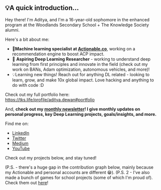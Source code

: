 ## 💡A quick introduction...

Hey there! I'm Aditya, and I'm a 16-year-old sophomore in the enhanced program at the Woodlands Secondary School + The Knowledge Society alumni.

Here's a bit about me:

- 🔬**Machine learning specialist at [Actionable.co](http://actionable.co/)**, working on a recommendation engine to boost ACP impact.
- 🤖 **Aspiring Deep Learning Researcher** - working to understand deep learning from first principles and innovate in the field (check out my work on BANs, Adam optimization, autonomous vehicles, and more)!
- 💡Learning new things! Reach out for anything DL related - looking to learn, grow, and make 10x global impact. Love hacking and anything to do with code :D

Check out my full portfolio here: https://tks.life/profile/aditya.dewan#portfolio

And, **check out my [monthly newsletter](https://adityadewan.substack.com/)! I give monthly updates on personal progress, key Deep Learning projects, goals/insights, and more.** 

Find me on:
- [LinkedIn](https://www.linkedin.com/in/aditya-dewan-7711b91b3/)
- [Twitter](https://twitter.com/adidewan124)
- [Medium](https://medium.com/@aditya-dewan124)
- [YouTube](https://www.youtube.com/channel/UCxDpgZAUS7oKCUTkCSxznOw)

Check out my projects below, and stay tuned!

(P.S. - there's a huge gap in the contribution graph below, mainly because my Actionable and personal accounts are different 😁). 
(P.S. 2 - I've also made a bunch of games for school projects (some of which I'm proud of). Check them out [here](https://studio.code.org/projects/applab/bli5PZ6ov5mz1xSAGDkBVxXKA5EU01mawbWpct7SAMg)!
